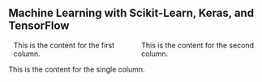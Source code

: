 ## Machine Learning with Scikit-Learn, Keras, and TensorFlow

<!-- Content for the two columns -->
<div style="display: flex;">
  <div style="flex: 50%; padding: 0 10px;">
    <!-- Content for the first column -->
    This is the content for the first column.
  </div>
  <div style="flex: 50%; padding: 0 10px;">
    <!-- Content for the second column -->
    This is the content for the second column.
  </div>
</div>

<!-- Back to one column -->
This is the content for the single column.
